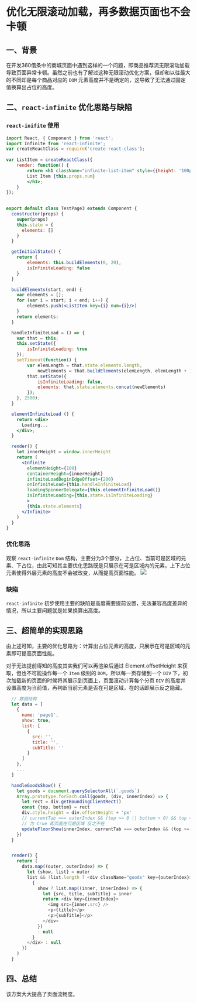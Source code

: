<!--
 * @Description: 
 * @Version: 2.0
 * @Autor: zhaojunyun-jk
 * @Date: 2020-09-27 15:58:45
 * @LastEditors: zhaojunyun-jk
 * @LastEditTime: 2020-09-27 17:10:47
-->
# 优化无限滚动加载，再多数据页面也不会卡顿

## 一、背景
在开发360借条中的商城页面中遇到这样的一个问题，即商品推荐流无限滚动加载导致页面异常卡顿。虽然之前也有了解过这种无限滚动优化方案，但却和以往最大的不同却是每个商品对应的 `DOM` 元素高度并不是确定的，这导致了无法通过固定值换算出占位的高度。

## 二、`react-infinite` 优化思路与缺陷

### `react-inifite` 使用
```jsx
import React, { Component } from 'react';
import Infinite from 'react-infinite';
var createReactClass = require('create-react-class');
 
var ListItem = createReactClass({
    render: function() {
        return <h1 className="infinite-list-item" style={{height: '100px'}}>
        List Item {this.props.num}
        </h1>;
    }
});
 

export default class TestPage3 extends Component {
  constructor(props) {
    super(props)
    this.state = {
      elements: []
    }
  }

  getInitialState() {
    return {
        elements: this.buildElements(0, 20),
        isInfiniteLoading: false
    }
  }

  buildElements(start, end) {
    var elements = [];
    for (var i = start; i < end; i++) {
        elements.push(<ListItem key={i} num={i}/>)
    }
    return elements;
  }

  handleInfiniteLoad = () => {
    var that = this;
    this.setState({
        isInfiniteLoading: true
    });
    setTimeout(function() {
        var elemLength = that.state.elements.length,
            newElements = that.buildElements(elemLength, elemLength + 1000);
        that.setState({
            isInfiniteLoading: false,
            elements: that.state.elements.concat(newElements)
        });
    }, 2500);
  }

  elementInfiniteLoad () {
    return <div>
      Loading...
    </div>;
  }

  render() {
    let innerHeight = window.innerHeight
    return (
      <Infinite 
        elementHeight={100}
        containerHeight={innerHeight}
        infiniteLoadBeginEdgeOffset={200}
        onInfiniteLoad={this.handleInfiniteLoad}
        loadingSpinnerDelegate={this.elementInfiniteLoad()}
        isInfiniteLoading={this.state.isInfiniteLoading}
        >
        {this.state.elements}
      </Infinite>
    )
  }
}
```

### 优化思路
观察 `react-infinite` `Dom` 结构，主要分为3个部分，上占位、当前可是区域的元素、下占位，由此可知其主要优化思路既是只展示在可是区域内的元素，上下占位元素使得外层元素的高度不会被改变，从而提高页面性能。
![](/Jerome-Blog/vue-page5-1.png)

### 缺陷
`react-infinite` 初步使用主要的缺陷是高度需要提前设置，无法兼容高度差异的情况，所以主要问题就是如果换算出高度。

## 三、超简单的实现思路
由上述可知，主要的优化思路为：计算出占位元素的高度，只展示在可是区域的元素即可提高页面性能。

对于无法提前得知的高度其实我们可以再渲染后通过 Element.offsetHeight 来获取，但也不可能操作每一个 `Item` 级别的 `DOM`，所以每一页存储到一个 `DIV` 下，初次加载新的页面的时候将其展示到页面上，页面滚动计算每个分页 `DIV` 的高度并设置高度为当前值，再判断当前元素是否在可是区域，在的话即展示反之隐藏。
```js
  // 数据结构
  let data = [
    {
      name: 'page1',
      show: true,
      list: [
        {
          src: '',
          title: '',
          subTitle: ''
        }
      ]
    },
    ...
  ]

  handleGoodsShow() {
    let goods = document.querySelectorAll(`.goods`)
    Array.prototype.forEach.call(goods, (div, innerIndex) => {
      let rect = div.getBoundingClientRect()
      const {top, bottom} = rect
      div.style.height = div.offsetHeight + 'px'
      // currentTab === outerIndex && (top >= 0 || bottom > 0) && top <= innerHeight
      // 为 true 即页面在可是区域 反之不在
      updateFloorShow(innerIndex, currentTab === outerIndex && (top >= 0 || bottom > 0) && top <= innerHeight)
    })
  }


  render() {
    return (
      data.map((outer, outerIndex) => {
        let {show, list} = outer
        list && !list.length ? <div className="goods" key={outerIndex}>
          {
            show ? list.map((inner, innerIndex) => {
              let {src, title, subTitle} = inner
              return <div key={innerIndex}>
                <img src={inner.src} />
                <p>{title}</p>
                <p>{subTitle}</p>
              </div>
            })
            : null
          }
        </div> : null
      })
    )
  }
```

## 四、总结
该方案大大提高了页面流畅度。